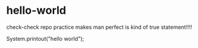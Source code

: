# hello-world
check-check repo
practice makes man perfect is kind of true statement!!!!

System.printout("hello world");
